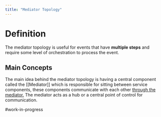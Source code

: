 ```yaml
---
title: "Mediator Topology"
---
```

# Definition

The mediator topology is useful for events that have **multiple steps** and require some level of orchestration to process the event.

## Main Concepts

The main idea behind the mediator topology is having a central component called the [[Mediator]] which is responsible for sitting between service components, these components communicate with each other <u>through the mediator.</u> The mediator acts as a hub or a central point of control for communication.

#work-in-progress 